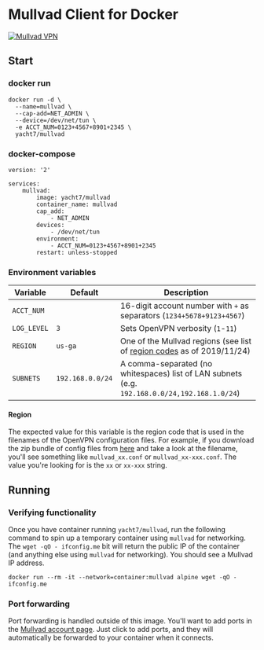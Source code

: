 # Mullvad Client for Docker
[![Mullvad VPN](https://mullvad.net/media/press/MullvadVPN_logo_Round_RGB_Color_positive.png)](https://mullvad.net)

## Start
### docker run
```
docker run -d \
  --name=mullvad \
  --cap-add=NET_ADMIN \
  --device=/dev/net/tun \
  -e ACCT_NUM=0123+4567+8901+2345 \
  yacht7/mullvad
```

### docker-compose
```
version: '2'

services:
    mullvad:
        image: yacht7/mullvad
        container_name: mullvad
        cap_add:
            - NET_ADMIN
        devices:
            - /dev/net/tun
        environment:
            - ACCT_NUM=0123+4567+8901+2345
        restart: unless-stopped
```

### Environment variables

| Variable | Default | Description |
| --- | --- | --- |
| `ACCT_NUM` | | 16-digit account number with `+` as separators (`1234+5678+9123+4567`) |
| `LOG_LEVEL` | `3` | Sets OpenVPN verbosity (`1`-`11`) |
| `REGION` | `us-ga` | One of the Mullvad regions (see list of [region codes](region_codes) as of 2019/11/24) |
| `SUBNETS` | `192.168.0.0/24` | A comma-separated (no whitespaces) list of LAN subnets (e.g. `192.168.0.0/24,192.168.1.0/24`) |

#### Region
The expected value for this variable is the region code that is used in the filenames of the OpenVPN configuration files. For example, if you download the zip bundle of config files from [here](https://mullvad.net/en/download/config/?platform=linux) and take a look at the filename, you'll see something like `mullvad_xx.conf` or `mullvad_xx-xxx.conf`. The value you're looking for is the `xx` or `xx-xxx` string.

## Running
### Verifying functionality
Once you have container running `yacht7/mullvad`, run the following command to spin up a temporary container using `mullvad` for networking. The `wget -qO - ifconfig.me` bit will return the public IP of the container (and anything else using `mullvad` for networking). You should see a Mullvad IP address.
```
docker run --rm -it --network=container:mullvad alpine wget -qO - ifconfig.me
```

### Port forwarding
Port forwarding is handled outside of this image. You'll want to add ports in the [Mullvad account page](https://mullvad.net/en/account/ports/). Just click to add ports, and they will automatically be forwarded to your container when it connects.
